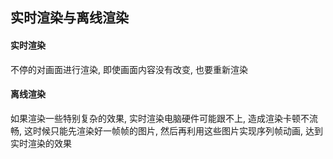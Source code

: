 ## 实时渲染与离线渲染

#### 实时渲染
不停的对画面进行渲染, 即使画面内容没有改变, 也要重新渲染

#### 离线渲染
如果渲染一些特别复杂的效果, 实时渲染电脑硬件可能跟不上, 造成渲染卡顿不流畅,
这时候只能先渲染好一帧帧的图片, 然后再利用这些图片实现序列帧动画, 达到实时渲染的效果